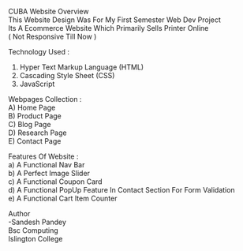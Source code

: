 CUBA Website Overview <br>
This Website Design Was For My First Semester Web Dev Project <br>
Its A Ecommerce Website Which Primarily Sells Printer Online<br>
( Not Responsive Till Now )

Technology Used :<br>
1) Hyper Text Markup Language (HTML)<br>
2) Cascading Style Sheet (CSS)<br>
3) JavaScript<br>

Webpages Collection :<br>
 A) Home Page <br>
 B) Product Page <br>
 C) Blog Page<br>
 D) Research Page <br>
 E) Contact Page <br>


Features Of Website :<br>
 a) A Functional Nav Bar <br>
 b) A Perfect Image Slider <br>
 c) A Functional Coupon Card<br>
 d) A Functional PopUp Feature In Contact Section For Form Validation <br>
 e) A Functional Cart Item Counter <br>

Author<br>
 -Sandesh Pandey<br>
  Bsc Computing <br>
  Islington College <br>
 
